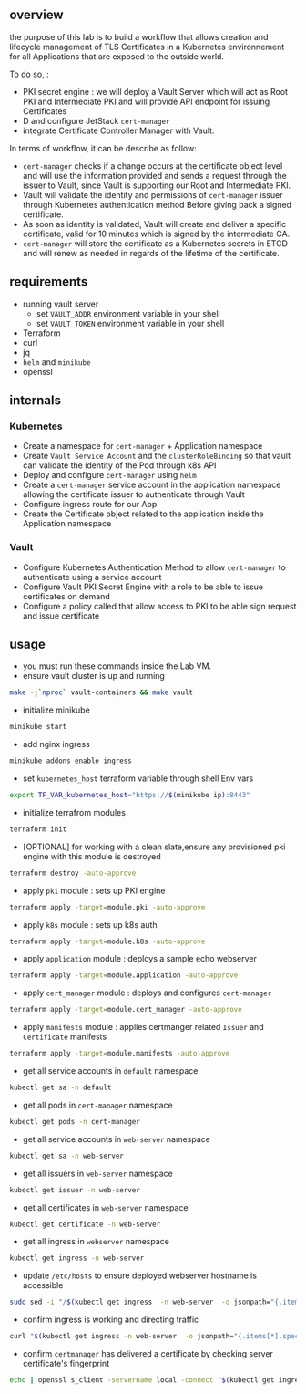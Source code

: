 ## overview

the purpose of this lab is to build a
workflow that allows creation and lifecycle management of TLS Certificates in a
Kubernetes environnement for all Applications that are exposed to the outside
world.

To do so, :
-  PKI secret engine : we will deploy a Vault Server which will act as Root
PKI and Intermediate PKI and will provide API endpoint for issuing Certificates
-  D and configure JetStack `cert-manager`
-  integrate Certificate Controller Manager with Vault.

In terms of workflow, it can be describe as follow:

- `cert-manager` checks if a change occurs at the certificate object level
and will use the information provided and sends a request through the issuer
to Vault, since
Vault is supporting our Root and Intermediate PKI.
-   Vault will validate the identity and permissions of `cert-manager` issuer
through Kubernetes authentication method Before giving back a signed certificate.
- As soon as identity is validated, Vault will create and deliver a specific certificate, valid for 10 minutes which is signed by the intermediate CA.
-  `cert-manager` will store the certificate as a Kubernetes secrets in ETCD and will renew as needed in regards of the lifetime of the certificate.

## requirements

- running vault server
  - set `VAULT_ADDR` environment variable in your shell
  - set `VAULT_TOKEN` environment variable in your shell
- Terraform
- curl
- jq
- `helm` and `minikube`
- openssl

## internals

### Kubernetes

- Create a namespace for `cert-manager` + Application namespace
- Create `Vault Service Account` and the `clusterRoleBinding` so that vault can validate the identity of the Pod through k8s API
- Deploy and configure `cert-manager` using `helm`
- Create a `cert-manager` service account in the application namespace allowing the certificate issuer to authenticate through Vault
- Configure ingress route for our App
- Create the Certificate object related to the application inside the Application namespace

### Vault

- Configure Kubernetes Authentication Method to allow `cert-manager` to authenticate using a service account
- Configure Vault PKI Secret Engine with a role to be able to issue certificates on demand
- Configure a policy called that allow access to PKI to be able sign request and issue certificate

## usage

- you must run these commands inside the Lab VM.
- ensure vault cluster is up and running

```bash
make -j`nproc` vault-containers && make vault
```
- initialize minikube

```bash
minikube start
```

- add nginx ingress

```bash
minikube addons enable ingress
```

- set `kubernetes_host` terraform variable through shell Env vars

```bash
export TF_VAR_kubernetes_host="https://$(minikube ip):8443"
```

- initialize terrafrom modules

```bash
terraform init
```

- [OPTIONAL] for working with a clean slate,ensure any provisioned pki engine with this module is destroyed

```bash
terraform destroy -auto-approve
```

- apply `pki` module : sets up PKI engine

```bash
terraform apply -target=module.pki -auto-approve
```

- apply `k8s` module : sets up k8s auth

```bash
terraform apply -target=module.k8s -auto-approve
```

- apply `application` module : deploys a sample echo webserver

```bash
terraform apply -target=module.application -auto-approve
```

- apply `cert_manager` module : deploys and configures `cert-manager`

```bash
terraform apply -target=module.cert_manager -auto-approve
```

- apply `manifests` module : applies certmanger related `Issuer` and `Certificate` manifests

```bash
terraform apply -target=module.manifests -auto-approve
```

- get all service accounts in `default` namespace

```bash
kubectl get sa -n default
```

- get all pods in `cert-manager` namespace

```bash
kubectl get pods -n cert-manager
```

- get all service accounts in `web-server` namespace

```bash
kubectl get sa -n web-server
```

- get all issuers in `web-server` namespace

```bash
kubectl get issuer -n web-server
```

- get all certificates in `web-server` namespace

```bash
kubectl get certificate -n web-server
```

- get all ingress in `webserver` namespace

```bash
kubectl get ingress -n web-server
```

- update `/etc/hosts` to ensure deployed webserver hostname is accessible

```bash
sudo sed -i "/$(kubectl get ingress  -n web-server  -o jsonpath="{.items[*].spec.rules[*].host}")/d" /etc/hosts
```

- confirm ingress is working and directing traffic

```bash
curl "$(kubectl get ingress -n web-server  -o jsonpath="{.items[*].spec.rules[*].host}")"
```

- confirm `certmanager` has delivered a certificate by checking server certificate's fingerprint

```bash
echo | openssl s_client -servername local -connect "$(kubectl get ingress -n web-server  -o jsonpath="{.items[*].spec.rules[*].host}"):443" 2>/dev/null | openssl x509 -noout -fingerprint
```
